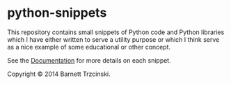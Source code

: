 python-snippets
===============

This repository contains small snippets of Python code and Python libraries which I have either written to serve a utility purpose or which I think serve as a nice example of some educational or other concept.

See the [Documentation](https://github.com/btrzcinski/python-snippets/tree/master/doc) for more details on each snippet.
    
Copyright &copy; 2014 Barnett Trzcinski.